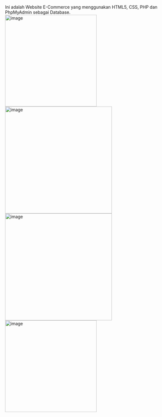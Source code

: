 Ini adalah Website E-Commerce yang menggunakan HTML5, CSS, PHP dan PhpMyAdmin sebagai Database.
<img width="300" alt="image" src="https://github.com/Muhaftharalgiffari/Website-E-commerce/assets/97682546/d98e8a31-bb51-4f59-97a7-c72c901425de">
<img width="350" alt="image" src="https://github.com/Muhaftharalgiffari/Website-E-commerce/assets/97682546/e4b9f94b-dcec-4412-9084-2dfff3e331f7">
<img width="350" alt="image" src="https://github.com/Muhaftharalgiffari/Website-E-commerce/assets/97682546/0eb24770-15b5-48e0-9e77-f2e256f174a3">
<img width="300" alt="image" src="https://github.com/Muhaftharalgiffari/Website-E-commerce/assets/97682546/7426103f-c47e-4036-93e7-07790ea76725">


